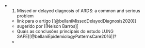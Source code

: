 - 1. Missed or delayed diagnosis of ARDS: a common and serious problem
	- link para o artigo [[@bellaniMissedDelayedDiagnosis2020]]
	- sugerido por [[Nelson Barros]]
	- Quais as conclusões principais do estudo LUNG SAFE[[@bellaniEpidemiologyPatternsCare2016]]?
	- 
	
